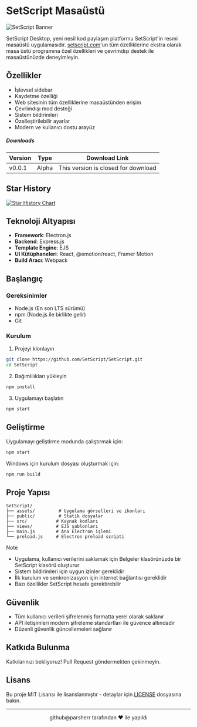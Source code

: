 # SetScript Masaüstü

![SetScript Banner](https://socialify.git.ci/setscript/SetScript-Desktop/image?description=1&font=Inter&forks=1&language=1&name=1&owner=1&pattern=Floating+Cogs&stargazers=1&theme=Dark)

SetScript Desktop, yeni nesil kod paylaşım platformu SetScript'in resmi masaüstü uygulamasıdır. [setscript.com](https://setscript.com)'un tüm özelliklerine ekstra olarak masa üstü programına özel özellikleri ve çevrimdışı destek ile masaüstünüzde deneyimleyin.

## Özellikler

- İşlevsel sidebar
- Kaydetme özelliği
- Web sitesinin tüm özelliklerine masaüstünden erişim
- Çevrimdışı mod desteği
- Sistem bildirimleri
- Özelleştirilebilir ayarlar
- Modern ve kullanıcı dostu arayüz

##### Downloads
| Version | Type | Download Link |
| ---- | ---- | ----------- |
| v0.0.1 | Alpha | This version is closed for download |

## Star History
<a href="https://star-history.com/#setscript/SetScript-Desktop&Date">
 <picture>
   <source media="(prefers-color-scheme: dark)" srcset="https://api.star-history.com/svg?repos=setscript/SetScript-Desktop&type=Date&theme=dark" />
   <source media="(prefers-color-scheme: light)" srcset="https://api.star-history.com/svg?repos=setscript/SetScript-Desktop&type=Date" />
   <img alt="Star History Chart" src="https://api.star-history.com/svg?repos=setscript/SetScript-Desktop&type=Date" />
 </picture>
</a>


## Teknoloji Altyapısı

- **Framework**: Electron.js
- **Backend**: Express.js
- **Template Engine**: EJS
- **UI Kütüphaneleri**: React, @emotion/react, Framer Motion
- **Build Aracı**: Webpack

## Başlangıç

### Gereksinimler

- Node.js (En son LTS sürümü)
- npm (Node.js ile birlikte gelir)
- Git

### Kurulum

1. Projeyi klonlayın
```bash
git clone https://github.com/SetScript/SetScript.git
cd SetScript
```

2. Bağımlılıkları yükleyin
```bash
npm install
```

3. Uygulamayı başlatın
```bash
npm start
```

## Geliştirme

Uygulamayı geliştirme modunda çalıştırmak için:

```bash
npm start
```

Windows için kurulum dosyası oluşturmak için:

```bash
npm run build
```

## Proje Yapısı

```
SetScript/
├── assets/         # Uygulama görselleri ve ikonları
├── public/         # Statik dosyalar
├── src/           # Kaynak kodları
├── views/         # EJS şablonları
├── main.js        # Ana Electron işlemi
└── preload.js     # Electron preload scripti
```

> [!NOTE]
> - Uygulama, kullanıcı verilerini saklamak için Belgeler klasörünüzde bir SetScript klasörü oluşturur
> - Sistem bildirimleri için uygun izinler gereklidir
> - İlk kurulum ve senkronizasyon için internet bağlantısı gereklidir
> - Bazı özellikler SetScript hesabı gerektirebilir

## Güvenlik

- Tüm kullanıcı verileri şifrelenmiş formatta yerel olarak saklanır
- API iletişimleri modern şifreleme standartları ile güvence altındadır
- Düzenli güvenlik güncellemeleri sağlanır

## Katkıda Bulunma

Katkılarınızı bekliyoruz! Pull Request göndermekten çekinmeyin.

## Lisans

Bu proje MIT Lisansı ile lisanslanmıştır - detaylar için [LICENSE](LICENSE) dosyasına bakın.

---

<p align="center">
  github@parsherr tarafından ❤️ ile yapıldı
</p>
